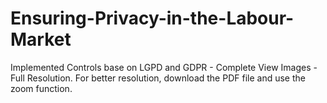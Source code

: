 # Ensuring-Privacy-in-the-Labour-Market
Implemented Controls base on LGPD and GDPR - Complete View Images - Full Resolution.
For better resolution, download the PDF file and use the zoom function.
